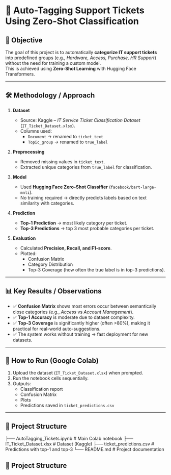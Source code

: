 

# 🎯 Auto-Tagging Support Tickets Using Zero-Shot Classification  

## 📌 Objective  
The goal of this project is to automatically **categorize IT support tickets** into predefined groups (e.g., *Hardware, Access, Purchase, HR Support*) without the need for training a custom model.  
This is achieved using **Zero-Shot Learning** with Hugging Face Transformers.  

---

## 🛠️ Methodology / Approach  

1. **Dataset**  
   - Source: Kaggle – *IT Service Ticket Classification Dataset* (`IT_Ticket_Dataset.xlsx`).  
   - Columns used:  
     - `Document` → renamed to `ticket_text`  
     - `Topic_group` → renamed to `true_label`  

2. **Preprocessing**  
   - Removed missing values in `ticket_text`.  
   - Extracted unique categories from `true_label` for classification.  

3. **Model**  
   - Used **Hugging Face Zero-Shot Classifier** (`facebook/bart-large-mnli`).  
   - No training required → directly predicts labels based on text similarity with categories.  

4. **Prediction**  
   - **Top-1 Prediction** → most likely category per ticket.  
   - **Top-3 Predictions** → top 3 most probable categories per ticket.  

5. **Evaluation**  
   - Calculated **Precision, Recall, and F1-score**.  
   - Plotted:  
     - Confusion Matrix  
     - Category Distribution  
     - Top-3 Coverage (how often the true label is in top-3 predictions).  

---

## 📊 Key Results / Observations  

- ✅ **Confusion Matrix** shows most errors occur between semantically close categories (e.g., *Access* vs *Account Management*).  
- ✅ **Top-1 Accuracy** is moderate due to dataset complexity.  
- ✅ **Top-3 Coverage** is significantly higher (often >80%), making it practical for real-world auto-suggestions.  
- ✅ The system works without training → fast deployment for new datasets.  

---

## 🚀 How to Run (Google Colab)  

1. Upload the dataset (`IT_Ticket_Dataset.xlsx`) when prompted.  
2. Run the notebook cells sequentially.  
3. Outputs:  
   - Classification report  
   - Confusion Matrix  
   - Plots  
   - Predictions saved in `ticket_predictions.csv`  

---

## 📂 Project Structure  
├── AutoTagging_Tickets.ipynb # Main Colab notebook
├── IT_Ticket_Dataset.xlsx # Dataset (Kaggle)
├── ticket_predictions.csv # Predictions with top-1 and top-3
└── README.md # Project documentation

## 📂 Project Structure  

